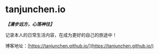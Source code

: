 # tanjunchen.io

***【漫步远方，心荡神往】***

记录本人的日常生活内容，在成为更好的自己的旅途中！

博客地址：[https://tanjunchen.github.io/](https://tanjunchen.github.io/)
